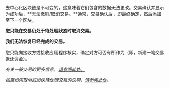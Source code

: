 去中心化区块链是不可变的，这意味着它们包含的数据无法更改。交易确认并显示为成功后，**无法撤销/取消交易。**通常，交易确认后，即最终确定，然后添加至下一个区块。


**您只能在交易仍处于待处理状态时取消交易。**


**我们无法恢复已经完成的交易。**


您只能向接收方或接收应用程序核实，确定对方可否有所作为（即，新建一笔交易退还资金）。


*有关一般交易的更多信息，[请参阅此处。](https://support.metamask.io/hc/en-us/articles/4410741657499-User-Guide-Transactions)*


*如需如何取消或加快待处理交易的说明，[请参阅此处](https://support.metamask.io/hc/en-us/articles/360015489251-How-to-speed-up-or-cancel-a-pending-transaction)。*


 


 

